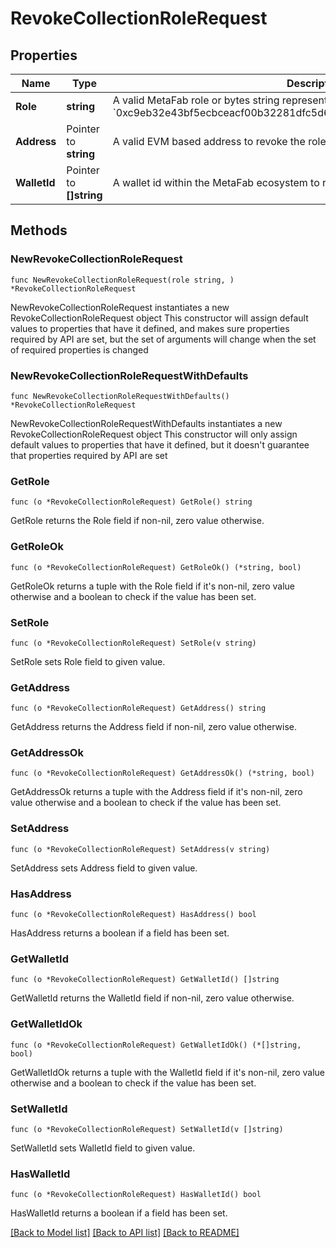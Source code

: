 # RevokeCollectionRoleRequest

## Properties

Name | Type | Description | Notes
------------ | ------------- | ------------- | -------------
**Role** | **string** | A valid MetaFab role or bytes string representing a role, such as &#x60;minter&#x60; or &#x60;0xc9eb32e43bf5ecbceacf00b32281dfc5d6d700a0db676ea26ccf938a385ac3b7&#x60; | 
**Address** | Pointer to **string** | A valid EVM based address to revoke the role from. | [optional] 
**WalletId** | Pointer to **[]string** | A wallet id within the MetaFab ecosystem to revoke the role from. | [optional] 

## Methods

### NewRevokeCollectionRoleRequest

`func NewRevokeCollectionRoleRequest(role string, ) *RevokeCollectionRoleRequest`

NewRevokeCollectionRoleRequest instantiates a new RevokeCollectionRoleRequest object
This constructor will assign default values to properties that have it defined,
and makes sure properties required by API are set, but the set of arguments
will change when the set of required properties is changed

### NewRevokeCollectionRoleRequestWithDefaults

`func NewRevokeCollectionRoleRequestWithDefaults() *RevokeCollectionRoleRequest`

NewRevokeCollectionRoleRequestWithDefaults instantiates a new RevokeCollectionRoleRequest object
This constructor will only assign default values to properties that have it defined,
but it doesn't guarantee that properties required by API are set

### GetRole

`func (o *RevokeCollectionRoleRequest) GetRole() string`

GetRole returns the Role field if non-nil, zero value otherwise.

### GetRoleOk

`func (o *RevokeCollectionRoleRequest) GetRoleOk() (*string, bool)`

GetRoleOk returns a tuple with the Role field if it's non-nil, zero value otherwise
and a boolean to check if the value has been set.

### SetRole

`func (o *RevokeCollectionRoleRequest) SetRole(v string)`

SetRole sets Role field to given value.


### GetAddress

`func (o *RevokeCollectionRoleRequest) GetAddress() string`

GetAddress returns the Address field if non-nil, zero value otherwise.

### GetAddressOk

`func (o *RevokeCollectionRoleRequest) GetAddressOk() (*string, bool)`

GetAddressOk returns a tuple with the Address field if it's non-nil, zero value otherwise
and a boolean to check if the value has been set.

### SetAddress

`func (o *RevokeCollectionRoleRequest) SetAddress(v string)`

SetAddress sets Address field to given value.

### HasAddress

`func (o *RevokeCollectionRoleRequest) HasAddress() bool`

HasAddress returns a boolean if a field has been set.

### GetWalletId

`func (o *RevokeCollectionRoleRequest) GetWalletId() []string`

GetWalletId returns the WalletId field if non-nil, zero value otherwise.

### GetWalletIdOk

`func (o *RevokeCollectionRoleRequest) GetWalletIdOk() (*[]string, bool)`

GetWalletIdOk returns a tuple with the WalletId field if it's non-nil, zero value otherwise
and a boolean to check if the value has been set.

### SetWalletId

`func (o *RevokeCollectionRoleRequest) SetWalletId(v []string)`

SetWalletId sets WalletId field to given value.

### HasWalletId

`func (o *RevokeCollectionRoleRequest) HasWalletId() bool`

HasWalletId returns a boolean if a field has been set.


[[Back to Model list]](../README.md#documentation-for-models) [[Back to API list]](../README.md#documentation-for-api-endpoints) [[Back to README]](../README.md)


